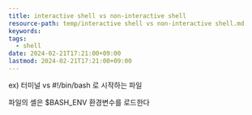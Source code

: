 ```yaml
---
title: interactive shell vs non-interactive shell
resource-path: temp/interactive shell vs non-interactive shell.md
keywords:
tags:
  - shell
date: 2024-02-21T17:21:00+09:00
lastmod: 2024-02-21T17:21:00+09:00
---
```

ex) 터미널 vs #!/bin/bash 로 시작하는 파일

파일의 셸은 $BASH_ENV 환경변수를 로드한다